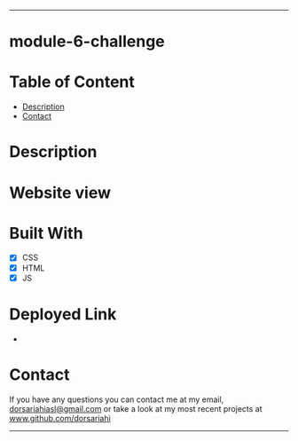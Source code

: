 - - - -
# module-6-challenge
# Table of Content
* [Description](https://github.com/dorsariahi/module-6-challenge#Description)
* [Contact](https://github.com/dorsariahi/module-6-challenge#Contact)
# Description

# Website view

# Built With
- [x] CSS
- [x] HTML
- [x] JS
# Deployed Link
*
# Contact
If you have any questions you can contact me at my email, dorsariahiasl@gmail.com or take a look at my most recent projects at www.github.com/dorsariahi
- - - -
